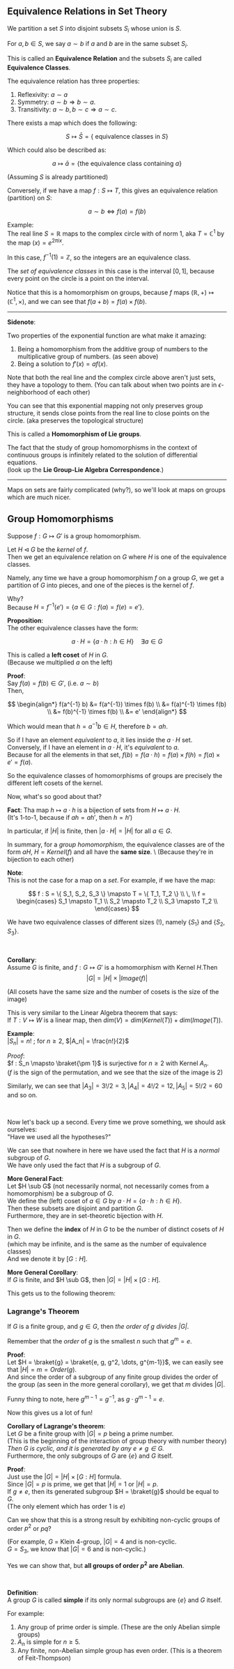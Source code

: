 ## Equivalence Relations in Set Theory

We partition a set $S$ into disjoint subsets $S_i$ whose union is $S$.

For $a, b \in S$, we say $a \sim b$ if $a$ and $b$ are in the same subset $S_i$.

This is called an **Equivalence Relation** and the subsets $S_i$ are called **Equivalence Classes**.

The equivalence relation has three properties:

1. Reflexivity: $a \sim a$
2. Symmetry: $a \sim b \Rightarrow b \sim a$.
3. Transitivity: $a \sim b, \, b \sim c \Rightarrow a \sim c$.

There exists a map which does the following:

$$
S \mapsto \bar{S} = \{ \text{ equivalence classes in } S \}
$$

Which could also be described as:

$$
a \mapsto \bar{a} = \{ \text{the equivalence class containing } a \}
$$

(Assuming $S$ is already partitioned)

Conversely, if we have a map $f: S \mapsto T$, this gives an equivalence relation (partition) on $S$:

$$
a \sim b \iff f(a) = f(b) 
$$

Example: \
The real line $S = \mathbb{R}$ maps to the complex circle with of norm $1$, aka $T = \mathbb{C}^1$ by the map $(x) = e^{2 \pi i x}$.

In this case, $f^{-1}(1) = \mathbb{Z}$, so the integers are an equivalence class.

The _set of equivalence classes_ in this case is the interval $[0, 1]$, because every point on the circle is a point on the interval.

Notice that this is a homomorphism on groups, because $f$ maps $(\mathbb{R}, +) \mapsto (\mathbb{C}^1, \times)$, and we can see that $f(a + b) = f(a) \times f(b)$.

---

**Sidenote**:

Two properties of the exponential function are what make it amazing:

1. Being a homomorphism from the additive group of numbers to the multiplicative group of numbers. (as seen above)
2. Being a solution to $f'(x) = af(x)$.

Note that both the real line and the complex circle above aren't just sets, they have a topology to them. (You can talk about when two points are in $\epsilon$-neighborhood of each other)

You can see that this exponential mapping not only preserves group structure, it sends close points from the real line to close points on the circle. (aka preserves the topological structure)

This is called a **Homomorphism of Lie groups**.

The fact that the study of group homomorphisms in the context of continuous groups is infinitely related to the solution of differential equations. \
(look up the **Lie Group-Lie Algebra Correspondence**.)

---

Maps on sets are fairly complicated (why?), so we'll look at maps on groups which are much nicer.

## Group Homomorphisms

Suppose $f: G \mapsto G'$ is a group homomorphism. 

Let $H \triangleleft G$ be the _kernel_ of $f$. \
Then we get an equivalence relation on $G$ where $H$ is one of the equivalence classes.

Namely, any time we have a group homomorphism $f$ on a group $G$, we get a partition of $G$ into pieces, and one of the pieces is the kernel of $f$.

Why? \
Because $H = f^{-1}(e') = \{ a \in G : f(a) = f(e) = e' \}$.

**Proposition**: \
The other equivalence classes have the form:

$$
a \cdot H = \{ a \cdot h : h \in H \} \quad \exists a \in G
$$

This is called a **left coset** of $H$ in $G$. \
(Because we multiplied $a$ on the left)

**Proof**: \
Say $f(a) = f(b) \in G'$, (i.e. $a \sim b$) \
Then,

$$
\begin{align*} 
f(a^{-1} b) 
&= f(a^{-1}) \times f(b) \\
&= f(a)^{-1} \times f(b) \\
&= f(b)^{-1} \times f(b) \\
&= e'
\end{align*}
$$

Which would mean that $h = a^{-1}b \in H$, therefore $b = ah$.

So if I have an element _equivalent_ to $a$, it lies inside the $a \cdot H$ set. Conversely, if I have an element in $a \cdot H$, it's _equivalent_ to $a$. \
Because for all the elements in that set, $f(b) = f(a \cdot h) = f(a) \times f(h) = f(a) \times e' = f(a)$.

So the equivalence classes of homomorphisms of groups are precisely the different left cosets of the kernel.

Now, what's so good about that?

**Fact**: Tha map $h \mapsto a \cdot h$ is a bijection of sets from $H \mapsto a \cdot H$. \
(It's 1-to-1, because if $ah = ah'$, then $h = h'$)

In particular, if $|H|$ is finite, then $|a \cdot H| = |H|$ for all $a \in G$.

In summary, for a _group homomorphism_, the equivalence classes are of the form $aH$, $H = Kernel(f)$ and all have the **same size**. \ 
(Because they're in bijection to each other)

**Note**: \
This is not the case for a map on a _set_. 
For example, if we have the map:

$$
f : S = \{ S_1, S_2, S_3 \} \mapsto T = \{ T_1, T_2 \} \\
\, \\
f = \begin{cases}
S_1 \mapsto T_1 \\
S_2 \mapsto T_2 \\
S_3 \mapsto T_2 \\
\end{cases}
$$

We have two equivalence classes of different sizes (!), namely $\{ S_1 \}$ and $\{ S_2, S_3 \}$.

<br/>

**Corollary**: \
Assume $G$ is finite, and $f: G \mapsto G'$ is a homomorphism with Kernel $H$.Then 
$$
|G| = |H| \times |Image(f)|
$$

(All cosets have the same size and the number of cosets is the size of the image)

This is very similar to the Linear Algebra theorem that says: \
If $T: V \mapsto W$ is a linear map, then $dim(V) = dim(Kernel(T)) + dim(Image(T))$.

**Example**: \
$|S_n| = n!$ ; for $n \ge 2$, $|A_n| = \frac{n!}{2}$

_Proof_: \
$f : S_n \mapsto \braket{\pm 1}$ is surjective for $n \ge 2$ with Kernel $A_n$. \
($f$ is the sign of the permutation, and we see that the size of the image is $2$)

Similarly, we can see that $|A_3| = 3!/2 = 3, |A_4| = 4!/2 = 12, |A_5| = 5!/2 = 60$ and so on. 

<br/>

Now let's back up a second. Every time we prove something, we should ask ourselves: \
"Have we used all the hypotheses?"

We can see that nowhere in here we have used the fact that $H$ is a _normal_ subgroup of $G$. \
We have only used  the fact that $H$ is a subgroup of $G$.

**More General Fact**: \
Let  $H \sub G$ (not necessarily normal, not necessarily comes from a homomorphism) be a subgroup of $G$. \
We define the (left) coset of $a \in G$ by $a \cdot H = \{a \cdot h : h \in H \}$. \
Then these subsets are disjoint and partition $G$. \
Furthermore, they are in set-theoretic bijection with $H$.

Then we define the **index** of $H$ in $G$ to be the number of distinct cosets of $H$ in $G$. \
(which may be infinite, and is the same as the number of equivalence classes) \
And we denote it by $[G:H]$.

**More General Corollary**: \
If $G$ is finite, and $H \sub G$, then $|G| = |H| \times [G:H]$.

This gets us to the following theorem:

### Lagrange's Theorem

If $G$ is a finite group, and $g \in G$, then _the order of $g$ divides $|G|$_.

Remember that the _order_ of $g$ is the smallest $n$ such that $g^m = e$.

**Proof**: \
Let $H = \braket{g} = \braket{e, g, g^2, \dots, g^{m-1}}$, we can easily see that $|H| = m = Order(g)$. \
And since the order of a subgroup of any finite group divides the order of the group (as seen in the more general corollary), we get that $m$ divides $|G|$.

Funny thing to note, here $g^{m-1} = g^{-1}$, as $g \cdot g^{m-1} = e$.

Now this gives us a lot of fun!

**Corollary of Lagrange's theorem**: \
Let $G$ be a finite group with $|G| = p$ being a prime number. \
(This is the beginning of the interaction of group theory with number theory) \
_Then $G$ is cyclic, and it is generated by any $e \neq g \in G$._ \
Furthermore, the only subgroups of $G$ are $\{ e \}$ and $G$ itself.

**Proof**: \
Just use the $|G| = |H| \times [G:H]$ formula. \
Since $|G| = p$ is prime, we get that $|H| = 1$ or $|H| = p$. \
If $g \neq e$, then its generated subgroup $H = \braket{g}$ should be equal to $G$. \
(The only element which has order $1$ is $e$)

Can we show that this is a strong result by exhibiting non-cyclic groups of order $p^2$ or $pq$? 

(For example, $G$ = Klein 4-group, $|G| = 4$ and is non-cyclic. \
$G = S_3$, we know that $|G| = 6$ and is non-cyclic.)

Yes we can show that, but **all groups of order $p^2$ are Abelian**.

<br/>

**Definition**: \
A group $G$ is called **simple** if its only normal subgroups are $\{ e \}$ and $G$ itself.

For example:
1. Any group of prime order is simple. (These are the only Abelian simple groups)
2. $A_n$ is simple for $n \ge 5$.
3. Any finite, non-Abelian simple group has even order. (This is a theorem of Feit-Thompson)

